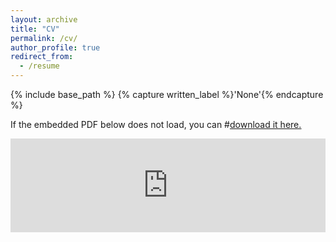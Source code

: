 ```yaml
---
layout: archive
title: "CV"
permalink: /cv/
author_profile: true
redirect_from:
  - /resume
---
```




{% include base_path %}
{% capture written_label %}'None'{% endcapture %}

If the embedded PDF below does not load, you can #<u><a href="https://english.ckgsb.edu.cn/wp-content/uploads/2017/12/cv_EricaLi_L.pdf">download it here.</a></u>
<br/>

<embed src="https://lixuenan-erica.github.io/files/cv_EricaLi_L.pdf" type="application/pdf" width="100%" />
